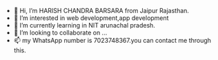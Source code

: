 - 👋 Hi, I’m HARISH CHANDRA BARSARA from Jaipur Rajasthan. 
- 👀 I’m interested in web development,app development 
- 🌱 I’m currently learning in NIT arunachal pradesh.
- 💞️ I’m looking to collaborate on ...
- 📫 my WhatsApp number is 7023748367.you can contact me through this.

<!---
Harish7023/Harish7023 is a ✨ special ✨ repository because its `README.md` (this file) appears on your GitHub profile.
You can click the Preview link to take a look at your changes.
--->

